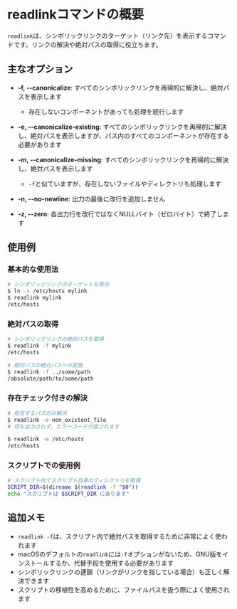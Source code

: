 # readlinkコマンドの概要

`readlink`は、シンボリックリンクのターゲット（リンク先）を表示するコマンドです。リンクの解決や絶対パスの取得に役立ちます。

## 主なオプション

- **-f, --canonicalize**: すべてのシンボリックリンクを再帰的に解決し、絶対パスを表示します
  - 存在しないコンポーネントがあっても処理を続行します

- **-e, --canonicalize-existing**: すべてのシンボリックリンクを再帰的に解決し、絶対パスを表示しますが、パス内のすべてのコンポーネントが存在する必要があります

- **-m, --canonicalize-missing**: すべてのシンボリックリンクを再帰的に解決し、絶対パスを表示します
  - `-f`と似ていますが、存在しないファイルやディレクトリも処理します

- **-n, --no-newline**: 出力の最後に改行を追加しません

- **-z, --zero**: 各出力行を改行ではなくNULLバイト（ゼロバイト）で終了します

## 使用例

### 基本的な使用法
```bash
# シンボリックリンクのターゲットを表示
$ ln -s /etc/hosts mylink
$ readlink mylink
/etc/hosts
```

### 絶対パスの取得
```bash
# シンボリックリンクの絶対パスを取得
$ readlink -f mylink
/etc/hosts

# 相対パスの絶対パスへの変換
$ readlink -f ../some/path
/absolute/path/to/some/path
```

### 存在チェック付きの解決
```bash
# 存在するパスのみ解決
$ readlink -e non_existent_file
# 何も出力されず、エラーコードが返されます

$ readlink -e /etc/hosts
/etc/hosts
```

### スクリプトでの使用例
```bash
# スクリプト内でスクリプト自身のディレクトリを取得
SCRIPT_DIR=$(dirname $(readlink -f "$0"))
echo "スクリプトは $SCRIPT_DIR にあります"
```

## 追加メモ

- `readlink -f`は、スクリプト内で絶対パスを取得するために非常によく使われます
- macOSのデフォルトの`readlink`には`-f`オプションがないため、GNU版をインストールするか、代替手段を使用する必要があります
- シンボリックリンクの連鎖（リンクがリンクを指している場合）も正しく解決できます
- スクリプトの移植性を高めるために、ファイルパスを扱う際によく使用されます